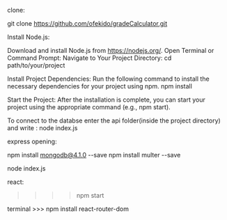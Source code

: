 clone:

git clone https://github.com/ofekido/gradeCalculator.git

Install Node.js:

Download and install Node.js from https://nodejs.org/.
Open Terminal or Command Prompt: Navigate to Your Project Directory: cd path/to/your/project


Install Project Dependencies: Run the following command to install the necessary dependencies for your project using npm. npm install


Start the Project: After the installation is complete, you can start your project using the appropriate command (e.g., npm start).

To connect to the databse enter the api folder(inside the project directory) and write : node index.js


express opening:

npm install mongodb@4.1.0 --save
npm install multer --save

node index.js

react:

> > > > npm start

terminal >>> npm install react-router-dom
